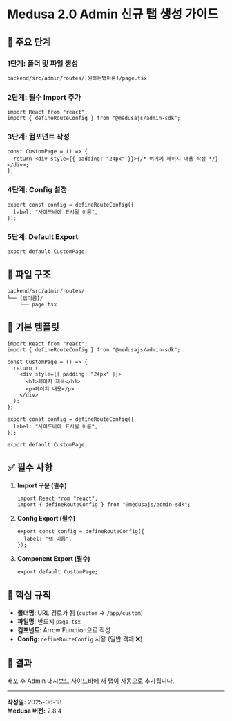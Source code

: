 # Medusa 2.0 Admin 신규 탭 생성 가이드

## 🚀 주요 단계

### 1단계: 폴더 및 파일 생성

```bash
backend/src/admin/routes/[원하는탭이름]/page.tsx
```

### 2단계: 필수 Import 추가

```tsx
import React from "react";
import { defineRouteConfig } from "@medusajs/admin-sdk";
```

### 3단계: 컴포넌트 작성

```tsx
const CustomPage = () => {
  return <div style={{ padding: "24px" }}>{/* 여기에 페이지 내용 작성 */}</div>;
};
```

### 4단계: Config 설정

```tsx
export const config = defineRouteConfig({
  label: "사이드바에 표시될 이름",
});
```

### 5단계: Default Export

```tsx
export default CustomPage;
```

## 📂 파일 구조

```
backend/src/admin/routes/
└── [탭이름]/
    └── page.tsx
```

## 📝 기본 템플릿

```tsx
import React from "react";
import { defineRouteConfig } from "@medusajs/admin-sdk";

const CustomPage = () => {
  return (
    <div style={{ padding: "24px" }}>
      <h1>페이지 제목</h1>
      <p>페이지 내용</p>
    </div>
  );
};

export const config = defineRouteConfig({
  label: "사이드바에 표시될 이름",
});

export default CustomPage;
```

## ✅ 필수 사항

1. **Import 구문 (필수)**

   ```tsx
   import React from "react";
   import { defineRouteConfig } from "@medusajs/admin-sdk";
   ```

2. **Config Export (필수)**

   ```tsx
   export const config = defineRouteConfig({
     label: "탭 이름",
   });
   ```

3. **Component Export (필수)**
   ```tsx
   export default CustomPage;
   ```

## 🎯 핵심 규칙

- **폴더명**: URL 경로가 됨 (`custom` → `/app/custom`)
- **파일명**: 반드시 `page.tsx`
- **컴포넌트**: Arrow Function으로 작성
- **Config**: `defineRouteConfig` 사용 (일반 객체 ❌)

## 📍 결과

배포 후 Admin 대시보드 사이드바에 새 탭이 자동으로 추가됩니다.

---

**작성일:** 2025-06-18  
**Medusa 버전:** 2.8.4
